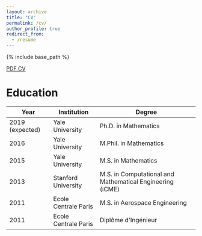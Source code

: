 ```yaml
---
layout: archive
title: "CV"
permalink: /cv/
author_profile: true
redirect_from:
  - /resume
---
```


{% include base_path %}

[PDF CV](https://lamlaurentpham.github.io/files/math_cv.pdf)

Education
======

|Year|Institution|Degree|   
|---|---|---|  
|2019 (expected)|Yale University|Ph.D. in Mathematics|  
|2016|Yale University|M.Phil. in Mathematics|  
|2015|Yale University|M.S. in Mathematics|  
|2013|Stanford University|M.S. in Computational and Mathematical Engineering (iCME)|  
|2011|Ecole Centrale Paris|M.S. in Aerospace Engineering|  
|2011|Ecole Centrale Paris|Diplôme d'Ingénieur|  
